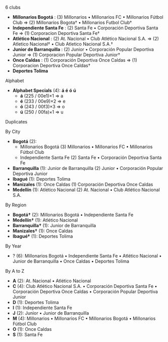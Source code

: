 6 clubs

- **Millonarios Bogotá** : (3) Millonarios • Millonarios FC • Millonarios Fútbol Club => (2) Millonarios Bogota† • Millonarios Futbol Club†
- **Independiente Santa Fe** : (2) Santa Fe • Corporación Deportiva Santa Fe => (1) Corporacion Deportiva Santa Fe†
- **Atlético Nacional** : (2) At. Nacional • Club Atlético Nacional S.A. => (2) Atletico Nacional† • Club Atletico Nacional S.A.†
- **Junior de Barranquilla** : (2) Junior • Corporación Popular Deportiva Junior => (1) Corporacion Popular Deportiva Junior†
- **Once Caldas** : (1) Corporación Deportiva Once Caldas => (1) Corporacion Deportiva Once Caldas†
- **Deportes Tolima**




Alphabet

- **Alphabet Specials** (4):  **á**  **é**  **ó**  **ú** 
  - **á** (225 / 00e1)×1 => a
  - **é** (233 / 00e9)×2 => e
  - **ó** (243 / 00f3)×3 => o
  - **ú** (250 / 00fa)×1 => u




Duplicates





By City

- **Bogotá** (2): 
  - Millonarios Bogotá  (3) Millonarios • Millonarios FC • Millonarios Fútbol Club
  - Independiente Santa Fe  (2) Santa Fe • Corporación Deportiva Santa Fe
- **Barranquilla** (1): Junior de Barranquilla  (2) Junior • Corporación Popular Deportiva Junior
- **Ibagué** (1): Deportes Tolima 
- **Manizales** (1): Once Caldas  (1) Corporación Deportiva Once Caldas
- **Medellín** (1): Atlético Nacional  (2) At. Nacional • Club Atlético Nacional S.A.




By Region

- **Bogotá†** (2):   Millonarios Bogotá • Independiente Santa Fe
- **Medellín†** (1):   Atlético Nacional
- **Barranquilla†** (1):   Junior de Barranquilla
- **Manizales†** (1):   Once Caldas
- **Ibagué†** (1):   Deportes Tolima




By Year

- ? (6):   Millonarios Bogotá • Independiente Santa Fe • Atlético Nacional • Junior de Barranquilla • Once Caldas • Deportes Tolima






By A to Z

- **A** (2): At. Nacional • Atlético Nacional
- **C** (4): Club Atlético Nacional S.A. • Corporación Deportiva Santa Fe • Corporación Deportiva Once Caldas • Corporación Popular Deportiva Junior
- **D** (1): Deportes Tolima
- **I** (1): Independiente Santa Fe
- **J** (2): Junior • Junior de Barranquilla
- **M** (4): Millonarios • Millonarios FC • Millonarios Bogotá • Millonarios Fútbol Club
- **O** (1): Once Caldas
- **S** (1): Santa Fe




